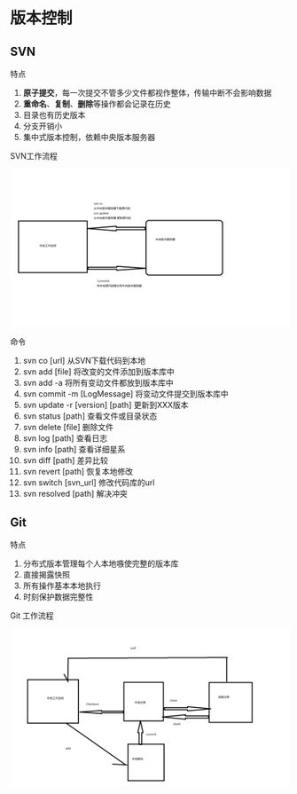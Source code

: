 # 版本控制

## SVN

特点

1. **原子提交**，每一次提交不管多少文件都视作整体，传输中断不会影响数据
2. **重命名**、**复制**、**删除**等操作都会记录在历史
3. 目录也有历史版本
4. 分支开销小
5. 集中式版本控制，依赖中央版本服务器

SVN工作流程

![](/ch-1/pic/SVN工作流程.png)

命令

1. svn co \[url\] 从SVN下载代码到本地
2. svn add \[file\]  将改变的文件添加到版本库中
3. svn add -a 将所有变动文件都放到版本库中
4. svn commit -m \[LogMessage\] 将变动文件提交到版本库中
5. svn update -r \[version\] \[path\] 更新到XXX版本
6. svn status \[path\] 查看文件或目录状态
7. svn delete \[file\] 删除文件
8. svn log \[path\] 查看日志
9. svn info \[path\] 查看详细星系
10. svn diff \[path\] 差异比较
11. svn revert \[path\] 恢复本地修改
12. svn switch \[svn\_url\] 修改代码库的url
13. svn resolved \[path\] 解决冲突

## Git

特点

1. 分布式版本管理每个人本地嗾使完整的版本库
2. 直接揭露快照
3. 所有操作基本本地执行
4. 时刻保护数据完整性

Git 工作流程

![](/ch-1/pic/git工作流程.png)

